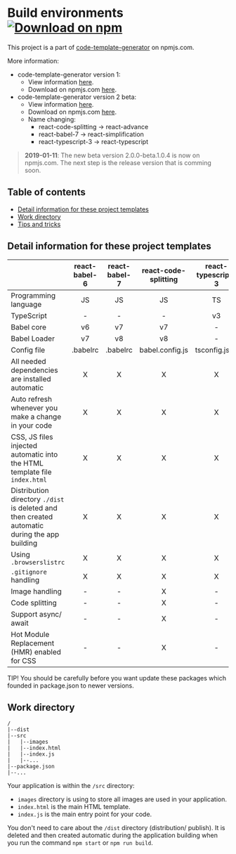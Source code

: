# Build environments [![Download on npm](https://img.shields.io/badge/npm-v1.4.6-blue.svg)](https://www.npmjs.com/package/code-template-generator)
This project is a part of [code-template-generator](https://www.npmjs.com/package/code-template-generator) on npmjs.com.

More information:
* code-template-generator version 1:
    * View information [here](CTG1.md).
    * Download on npmjs.com [here](https://www.npmjs.com/package/code-template-generator).
* code-template-generator version 2 beta:
    * View information [here](CTG2.md).
    * Download on npmjs.com [here](https://www.npmjs.com/package/code-template-generator/v/next).
    * Name changing:
        * react-code-splitting -> react-advance
        * react-babel-7 -> react-simplification
        * react-typescript-3 -> react-typescript

> __2019-01-11__: The new beta version 2.0.0-beta.1.0.4 is now on npmjs.com. The next step is the release version that is comming soon.

## Table of contents
* [Detail information for these project templates](#detail-information)
* [Work directory](#work-directory)
* [Tips and tricks](HOWTO.md)
    
## Detail information for these project templates
||react-babel-6|react-babel-7|react-code-splitting|react-typescript-3
|---|:--:|:--:|:--:|:--:|
|Programming language|JS|JS|JS|TS|
|TypeScript|-|-|-|v3|
|Babel core|v6|v7|v7|-|
|Babel Loader|v7|v8|v8|-|
|Config file|.babelrc|.babelrc|babel.config.js|tsconfig.json|
|All needed dependencies are installed automatic|X|X|X|X|
|Auto refresh whenever you make a change in your code|X|X|X|X|
|CSS, JS files injected automatic into the HTML template file `index.html`|X|X|X|X|
|Distribution directory `./dist` is deleted and then created automatic during the app building|X|X|X|X|
|Using `.browserslistrc`|X|X|X|X|
|`.gitignore` handling|X|X|X|X|
|Image handling|-|-|X|-|
|Code splitting|-|-|X|-|
|Support async/ await|-|-|X|-|
|Hot Module Replacement (HMR) enabled for CSS|-|-|X|-|

TIP! You should be carefully before you want update these packages which founded in package.json to newer versions.

## Work directory
````
/
|--dist
|--src
|   |--images
|   |--index.html
|   |--index.js
|   |--...
|--package.json
|--...
````
Your application is within the `/src` directory:
* `images` directory is using to store all images are used in your application.
* `index.html` is the main HTML template.
* `index.js` is the main entry point for your code.

You don't need to care about the `/dist` directory (distribution/ publish). It is deleted and then created automatic during the application building when you run the command `npm start` or `npm run build`.


